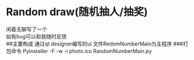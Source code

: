 # Random draw(随机抽人/抽奖)
闲着无聊写了一个  
如有bug可以和我随时反馈  
##主要构成
通过qt designer编写的ui
文件RedomNumberMain为主程序
###打包命令
Pyinstaller -F -w -i photo.ico RandomNumberMain.py
